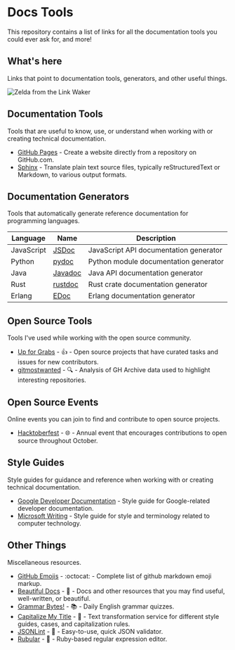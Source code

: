 # Docs Tools
This repository contains a list of links for all the documentation tools you could ever ask for, and more!

## What's here
Links that point to documentation tools, generators, and other useful things.

![Zelda from the Link Waker](https://c.tenor.com/xcwB_jp7loUAAAAC/link-zelda.gif)

## Documentation Tools
Tools that are useful to know, use, or understand when working with or creating technical documentation.

* [GitHub Pages](https://pages.github.com/) - Create a website directly from a repository on GitHub.com.
* [Sphinx](https://www.sphinx-doc.org/) - Translate plain text source files, typically reStructuredText or Markdown, to various output formats.

## Documentation Generators
Tools that automatically generate reference documentation for programming languages.

| Language      | Name                                                                          | Description                            |
| ------------- | ----------------------------------------------------------------------------- | -------------------------------------- |
| JavaScript    | [JSDoc](https://jsdoc.app/)                                                   | JavaScript API documentation generator |
| Python        | [pydoc](https://docs.python.org/3/library/pydoc.html)                         | Python module documentation generator  |
| Java          | [Javadoc](https://www.oracle.com/java/technologies/javase/javadoc-tool.html)  | Java API documentation generator       |
| Rust          | [rustdoc](https://doc.rust-lang.org/rustdoc/index.html)                       | Rust crate documentation generator     |
| Erlang        | [EDoc](https://www.erlang.org/doc/apps/edoc/chapter.html)                     | Erlang documentation generator         |

## Open Source Tools
Tools I've used while working with the open source community.
* [Up for Grabs](https://up-for-grabs.net) - :thumbsup: - Open source projects that have curated tasks and issues for new contributors.
* [gitmostwanted](https://gitmostwanted.com/) - :mag: - Analysis of GH Archive data used to highlight interesting repositories.

## Open Source Events
Online events you can join to find and contribute to open source projects.
* [Hacktoberfest](https://hacktoberfest.com/) - :globe_with_meridians: - Annual event that encourages contributions to open source throughout October.

## Style Guides 
Style guides for guidance and reference when working with or creating technical documentation. 
* [Google Developer Documentation](https://developers.google.com/style) - Style guide for Google-related developer documentation.
* [Microsoft Writing](https://learn.microsoft.com/en-us/style-guide/welcome/) - Style guide for style and terminology related to computer technology.

## Other Things
Miscellaneous resources.
* [GitHub Emojis](https://gist.github.com/rxaviers/7360908) - :octocat: - Complete list of github markdown emoji markup.
* [Beautiful Docs](https://github.com/matheusfelipeog/beautiful-docs) - 📝 - Docs and other resources that you may find useful, well-written, or beautiful.
* [Grammar Bytes!](https://twitter.com/grammarbytes) - :books: - Daily English grammar quizzes.
* [Capitalize My Title](https://capitalizemytitle.com/) - :abcd: - Text transformation service for different style guides, cases, and capitalization rules.
* [JSONLint](https://jsonlint.com/) - :file_folder: - Easy-to-use, quick JSON validator.
* [Rubular](https://rubular.com/) - :gem: - Ruby-based regular expression editor.
